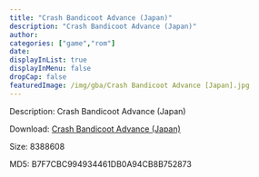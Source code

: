 ```yaml
---
title: "Crash Bandicoot Advance (Japan)"
description: "Crash Bandicoot Advance (Japan)"
author: 
categories: ["game","rom"]
date: 
displayInList: true
displayInMenu: false
dropCap: false
featuredImage: /img/gba/Crash Bandicoot Advance [Japan].jpg
---
```


Description: Crash Bandicoot Advance (Japan)

Download: <a style="text-decoration:underline;" href="https://mega.nz/#!vCIkxSyb!o7jLidnuXXL4C87VDvwBZV9kFfxJbY2XhJ8y_Dy89MA" target = "_blank" rel = "nofollow" > Crash Bandicoot Advance (Japan)</a>

Size: 8388608

MD5: B7F7CBC994934461DB0A94CB8B752873

